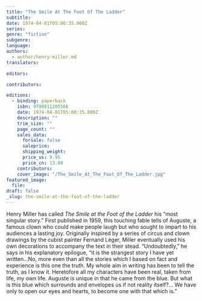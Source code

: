 ```yaml
---
title: "The Smile At The Foot Of The Ladder"
subtitle:
date: 1974-04-01T05:00:35.000Z
series:
genre: "fiction"
subgenre:
language:
authors:
  - author/henry-miller.md
translators:

editors:

contributors:

editions:
  - binding: paperback
    isbn: 9780811205566
    date: 1974-04-01T05:00:35.000Z
    description: ""
    trim_size: ""
    page_count: ""
    sales_data:
      forsale: false
      saleprice:
      shipping_weight:
      price_us: 9.95
      price_cn: 13.00
    contributors:
    cover_image: "/The_Smile_At_The_Foot_Of_The_Ladder.jpg"
featured_image:
  file:
draft: false
_slug: the-smile-at-the-foot-of-the-ladder
---
```


Henry Miller has called _The Smile at the Foot of the Ladder_ his “most singular story.” First published in 1959, this touching fable tells of Auguste, a famous clown who could make people laugh but who sought to impart to his audiences a lasting joy. Originally inspired by a series of circus and clown drawings by the cubist painter Fernand Léger, Miller eventually used his own decorations to accompany the text in their stead. “Undoubtedly,” he says in his explanatory epilogue, “it is the strangest story I have yet written…No, more even than all the stories which I based on fact and experience is this one the truth. My whole aim in writing has been to tell the truth, as I know it. Heretofore all my characters have been real, taken from life, my own life. Auguste is unique in that he came from the blue. But what is this blue which surrounds and envelopes us if not reality itself?... We have only to open our eyes and hearts, to become one with that which is.”


